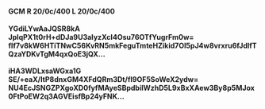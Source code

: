 #### GCM R 20/0c/400 L 20/0c/400
**YGdiLYwAaJQSR8kA**<br/>**JpIqPX1t0rH+dDJa9U3aIyzXcI4Osu76OTfYugrFm0w=**<br/>**fIf7v8kW6HTiTNwC56KvRN5mkFeguTmteHZikid7OI5pJ4w8vrxru6fJdlfTQzaYDKvTgM4qxQoE3jQX...**<br/><br/>
**iHA3WDLxsaWGxa1G**<br/>**SE/+eaX/ItP8dnxGM4XFdQRm3Dt/fl9OF5SoWeX2ydw=**<br/>**NU4EcJSNGZPXgoXD0fyfMAyeSBpdbilWzhD5L9xBxXAew3By8p5MJox0FtPoEW2q3AGVEisfBp24yFNK...**